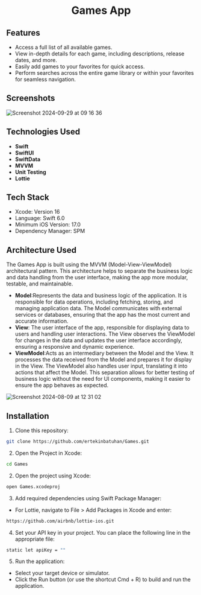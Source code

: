 # <p align="center">Games App</p>

## Features

- Access a full list of all available games.
- View in-depth details for each game, including descriptions, release dates, and more.
- Easily add games to your favorites for quick access.
- Perform searches across the entire game library or within your favorites for seamless navigation.


 ## Screenshots
![Screenshot 2024-09-29 at 09 16 36](https://github.com/user-attachments/assets/f45296c9-3183-4fd9-875b-ce460ecb6ce2)


## Technologies Used

- **Swift**
- **SwiftUI**
- **SwiftData**
- **MVVM**
- **Unit Testing**
- **Lottie**

 
## Tech Stack
- Xcode: Version 16
- Language: Swift 6.0
- Minimum iOS Version: 17.0
- Dependency Manager: SPM

 
## Architecture Used 
The Games App is built using the MVVM (Model-View-ViewModel) architectural pattern. This architecture helps to separate the business logic and data handling from the user interface, making the app more modular, testable, and maintainable.

- **Model**:Represents the data and business logic of the application. It is responsible for data operations, including fetching, storing, and managing application data. The Model communicates with external services or databases, ensuring that the app has the most current and accurate information.
- **View**: The user interface of the app, responsible for displaying data to users and handling user interactions. The View observes the ViewModel for changes in the data and updates the user interface accordingly, ensuring a responsive and dynamic experience.
- **ViewModel**:Acts as an intermediary between the Model and the View. It processes the data received from the Model and prepares it for display in the View. The ViewModel also handles user input, translating it into actions that affect the Model. This separation allows for better testing of business logic without the need for UI components, making it easier to ensure the app behaves as expected.

![Screenshot 2024-08-09 at 12 31 02](https://github.com/user-attachments/assets/f79044cc-7b40-4d2f-abc1-716dd6384964)

## Installation

1. Clone this repository:

```bash
git clone https://github.com/ertekinbatuhan/Games.git
```

2. Open the Project in Xcode:

```bash
cd Games
```

2. Open the project using Xcode:

```bash
open Games.xcodeproj
```
3. Add required dependencies using Swift Package Manager:
 - For Lottie, navigate to File > Add Packages in Xcode and enter:
```bash
https://github.com/airbnb/lottie-ios.git
```
4.	Set your API key in your project. You can place the following line in the appropriate file:
```bash
static let apiKey = ""

```
5. Run the application:
- Select your target device or simulator.
- Click the Run button (or use the shortcut Cmd + R) to build and run the application.


    
